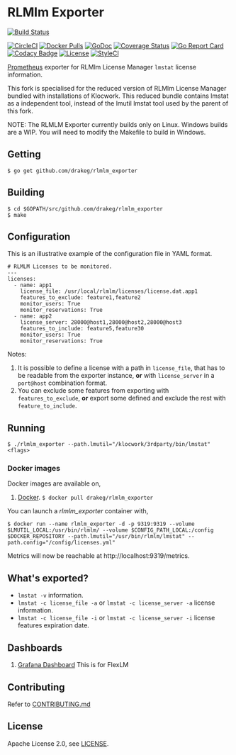 # RLMlm Exporter

[![Build Status](https://travis-ci.org/drakeg/rlmlm_exporter.svg)][travis]

[![CircleCI](https://circleci.com/gh/drakeg/rlmlm_exporter.svg?style=svg)](https://circleci.com/gh/drakeg/rlmlm_exporter)
[![Docker Pulls](https://img.shields.io/docker/pulls/drakeg/rlmlm_exporter.svg?maxAge=604800)][hub]
[![GoDoc](https://godoc.org/github.com/drakeg/rlmlm_exporter?status.svg)](https://godoc.org/github.com/drakeg/rlmlm_exporter)
[![Coverage Status](https://coveralls.io/repos/github/drakeg/rlmlm_exporter/badge.svg?branch=master)](https://coveralls.io/github/drakeg/rlmlm_exporter?branch=master)
[![Go Report Card](https://goreportcard.com/badge/github.com/drakeg/rlmlm_exporter)](https://goreportcard.com/report/github.com/drakeg/rlmlm_exporter)
[![Codacy Badge](https://api.codacy.com/project/badge/Grade/00e03e600d5744d1a2cc21d98e2f8273)](https://www.codacy.com/app/mjtrangoni/rlmlm_exporterutm_source=github.com&amp;utm_medium=referral&amp;utm_content=mjtrangoni/rlmlm_exporter&amp;utm_campaign=Badge_Grade)
[![License](https://img.shields.io/badge/License-Apache%202.0-blue.svg)](https://raw.githubusercontent.com/drakeg/rlmlm_exporter/master/LICENSE)
[![StyleCI](https://github.styleci.io/repos/107779392/shield?branch=master)](https://github.styleci.io/repos/107779392)

[Prometheus](https://prometheus.io/) exporter for RLMlm License Manager
`lmstat` license information.

This fork is specialised for the reduced version of RLMlm License Manager bundled with installations of Klocwork. This reduced bundle contains lmstat as a independent tool, instead of the lmutil lmstat tool used by the parent of this fork.

NOTE: The RLMLM Exporter currently builds only on Linux. Windows builds are a WIP. You will need to modify the Makefile to build in Windows.

## Getting

```
$ go get github.com/drakeg/rlmlm_exporter
```

## Building

```
$ cd $GOPATH/src/github.com/drakeg/rlmlm_exporter
$ make
```

## Configuration

This is an illustrative example of the configuration file in YAML format.

```
# RLMLM Licenses to be monitored.
---
licenses:
  - name: app1
    license_file: /usr/local/rlmlm/licenses/license.dat.app1
    features_to_exclude: feature1,feature2
    monitor_users: True
    monitor_reservations: True
  - name: app2
    license_server: 28000@host1,28000@host2,28000@host3
    features_to_include: feature5,feature30
    monitor_users: True
    monitor_reservations: True
```

Notes:

 1. It is possible to define a license with a path in `license_file`, that has to
 be readable from the exporter instance, **or** with `license_server` in a
 `port@host` combination format.
 2. You can exclude some features from exporting with `features_to_exclude`,
 **or** export some defined and exclude the rest with `feature_to_include`.

## Running

```
$ ./rlmlm_exporter --path.lmutil="/klocwork/3rdparty/bin/lmstat" <flags>
```

### Docker images

Docker images are available on,

 1. [Docker](https://hub.docker.com/r/drakeg/rlmlm_exporter/).
    `$ docker pull drakeg/rlmlm_exporter`

You can launch a *rlmlm_exporter* container with,

```
$ docker run --name rlmlm_exporter -d -p 9319:9319 --volume $LMUTIL_LOCAL:/usr/bin/rlmlm/ --volume $CONFIG_PATH_LOCAL:/config $DOCKER_REPOSITORY --path.lmutil="/usr/bin/rlmlm/lmstat" --path.config="/config/licenses.yml"
```

Metrics will now be reachable at http://localhost:9319/metrics.

## What's exported?

 * `lmstat -v` information.
 * `lmstat -c license_file -a` or `lmstat -c license_server -a`
   license information.
 * `lmstat -c license_file -i` or `lmstat -c license_server -i`
   license features expiration date.

## Dashboards

 1. [Grafana Dashboard](https://grafana.com/dashboards/3854) This is for FlexLM 

## Contributing

Refer to [CONTRIBUTING.md](https://github.com/drakeg/rlmlm_exporter/blob/master/CONTRIBUTING.md)

## License

Apache License 2.0, see [LICENSE](https://github.com/drakeg/rlmlm_exporter/blob/master/LICENSE).

[travis]: https://travis-ci.org/drakeg/rlmlm_exporter
[hub]: https://hub.docker.com/r/drakeg/rlmlm_exporter/
[quay]: https://quay.io/repository/drakeg/rlmlm_exporter
